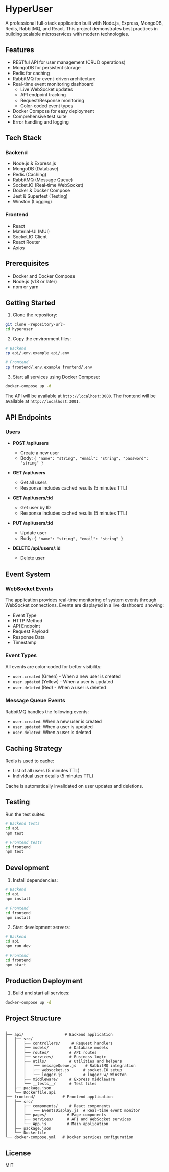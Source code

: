 # HyperUser

A professional full-stack application built with Node.js, Express, MongoDB, Redis, RabbitMQ, and React. This project demonstrates best practices in building scalable microservices with modern technologies.

## Features

- RESTful API for user management (CRUD operations)
- MongoDB for persistent storage
- Redis for caching
- RabbitMQ for event-driven architecture
- Real-time event monitoring dashboard
  - Live WebSocket updates
  - API endpoint tracking
  - Request/Response monitoring
  - Color-coded event types
- Docker Compose for easy deployment
- Comprehensive test suite
- Error handling and logging

## Tech Stack

### Backend
- Node.js & Express.js
- MongoDB (Database)
- Redis (Caching)
- RabbitMQ (Message Queue)
- Socket.IO (Real-time WebSocket)
- Docker & Docker Compose
- Jest & Supertest (Testing)
- Winston (Logging)

### Frontend
- React
- Material-UI (MUI)
- Socket.IO Client
- React Router
- Axios

## Prerequisites

- Docker and Docker Compose
- Node.js (v18 or later)
- npm or yarn

## Getting Started

1. Clone the repository:
```bash
git clone <repository-url>
cd hyperuser
```

2. Copy the environment files:
```bash
# Backend
cp api/.env.example api/.env

# Frontend
cp frontend/.env.example frontend/.env
```

3. Start all services using Docker Compose:
```bash
docker-compose up -d
```

The API will be available at `http://localhost:3000`.
The frontend will be available at `http://localhost:3001`.

## API Endpoints

### Users

- **POST /api/users**
  - Create a new user
  - Body: `{ "name": "string", "email": "string", "password": "string" }`

- **GET /api/users**
  - Get all users
  - Response includes cached results (5 minutes TTL)

- **GET /api/users/:id**
  - Get user by ID
  - Response includes cached results (5 minutes TTL)

- **PUT /api/users/:id**
  - Update user
  - Body: `{ "name": "string", "email": "string" }`

- **DELETE /api/users/:id**
  - Delete user

## Event System

### WebSocket Events
The application provides real-time monitoring of system events through WebSocket connections. Events are displayed in a live dashboard showing:

- Event Type
- HTTP Method
- API Endpoint
- Request Payload
- Response Data
- Timestamp

### Event Types
All events are color-coded for better visibility:
- `user.created` (Green) - When a new user is created
- `user.updated` (Yellow) - When a user is updated
- `user.deleted` (Red) - When a user is deleted

### Message Queue Events
RabbitMQ handles the following events:
- `user.created`: When a new user is created
- `user.updated`: When a user is updated
- `user.deleted`: When a user is deleted

## Caching Strategy

Redis is used to cache:
- List of all users (5 minutes TTL)
- Individual user details (5 minutes TTL)

Cache is automatically invalidated on user updates and deletions.

## Testing

Run the test suites:

```bash
# Backend tests
cd api
npm test

# Frontend tests
cd frontend
npm test
```

## Development

1. Install dependencies:
```bash
# Backend
cd api
npm install

# Frontend
cd frontend
npm install
```

2. Start development servers:
```bash
# Backend
cd api
npm run dev

# Frontend
cd frontend
npm start
```

## Production Deployment

1. Build and start all services:
```bash
docker-compose up -d
```

## Project Structure

```
.
├── api/                  # Backend application
│   ├── src/
│   │   ├── controllers/     # Request handlers
│   │   ├── models/         # Database models
│   │   ├── routes/         # API routes
│   │   ├── services/       # Business logic
│   │   ├── utils/          # Utilities and helpers
│   │   │   ├── messageQueue.js    # RabbitMQ integration
│   │   │   ├── websocket.js      # socket.IO setup
│   │   │   └── logger.js         # logger w/ Winston
│   │   ├── middleware/     # Express middleware
│   │   └── __tests__/      # Test files
│   ├── package.json
│   └── Dockerfile.api
├── frontend/            # Frontend application
│   ├── src/
│   │   ├── components/     # React components
│   │   │   └── EventsDisplay.js  # Real-time event monitor
│   │   ├── pages/         # Page components
│   │   ├── services/      # API and WebSocket services
│   │   └── App.js         # Main application
│   ├── package.json
│   └── Dockerfile
└── docker-compose.yml   # Docker services configuration
```

## License

MIT 